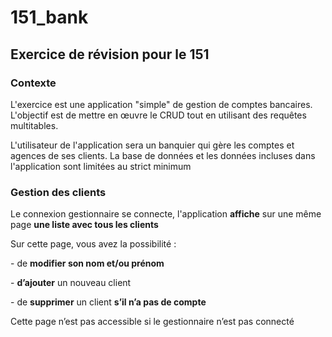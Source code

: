 # 151_bank

## Exercice de révision pour le 151

### Contexte 

L'exercice est une application "simple" de gestion de comptes bancaires. L'objectif est de mettre en œuvre le CRUD tout en utilisant des requêtes multitables. 

L'utilisateur de l'application sera un banquier qui gère les comptes et agences de ses clients. La base de données et les données incluses dans l'application sont limitées au strict minimum

### Gestion des clients

Le connexion gestionnaire se connecte, l'application **affiche** sur une même page **une liste avec tous les clients** 

Sur cette page, vous avez la possibilité :

\-    de **modifier son nom et/ou prénom**

\-    **d’ajouter** un nouveau client

\-    de **supprimer** un client **s’il n’a pas de compte**

Cette page n’est pas accessible si le gestionnaire n’est pas connecté
